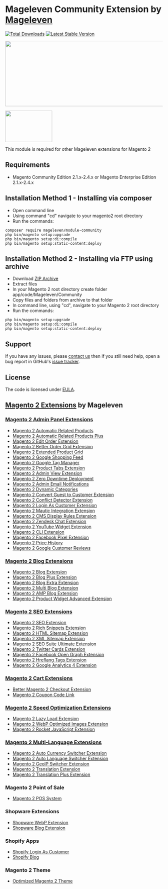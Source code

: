 # Mageleven Community Extension by [Mageleven](https://mageleven.com/magento2-extensions)

[![Total Downloads](https://poser.pugx.org/mageleven/module-community/downloads)](https://packagist.org/packages/mageleven/module-community)
[![Latest Stable Version](https://poser.pugx.org/mageleven/module-community/v/stable)](https://packagist.org/packages/mageleven/module-community)

<a href="https://savelife.in.ua/en/donate-en/#donate-army-card-monthly"><img width="830" height="208" src="https://cm.mageleven.com/blog/support-ukraine.png"></a>

<img width="150" height="100" src="https://mageleven.com/media/wysiwyg/made_in_ukraine.jpg">

This module is required for other Mageleven extensions for Magento 2

## Requirements
  * Magento Community Edition 2.1.x-2.4.x or Magento Enterprise Edition 2.1.x-2.4.x

## Installation Method 1 - Installing via composer
  * Open command line
  * Using command "cd" navigate to your magento2 root directory
  * Run the commands:
  
```
composer require mageleven/module-community
php bin/magento setup:upgrade
php bin/magento setup:di:compile
php bin/magento setup:static-content:deploy
```

## Installation Method 2 - Installing via FTP using archive
  * Download [ZIP Archive](https://github.com/mageleven/module-community/archive/master.zip)
  * Extract files
  * In your Magento 2 root directory create folder app/code/Mageleven/Community
  * Copy files and folders from archive to that folder
  * In command line, using "cd", navigate to your Magento 2 root directory
  * Run the commands:
```
php bin/magento setup:upgrade
php bin/magento setup:di:compile
php bin/magento setup:static-content:deploy
```

## Support
If you have any issues, please [contact us](https://mageleven.com/contact)
then if you still need help, open a bug report in GitHub's
[issue tracker](https://github.com/mageleven/module-community/issues).

## License
The code is licensed under [EULA](https://mageleven.com/end-user-license-agreement).

## [Magento 2 Extensions](https://mageleven.com/magento-2-extensions) by Mageleven
### [Magento 2 Admin Panel Extensions](https://mageleven.com/magento-2-extensions/admin-extensions)
  * [Magento 2 Automatic Related Products](https://mageleven.com/magento-2-automatic-related-products)
  * [Magento 2 Automatic Related Products Plus](https://mageleven.com/magento-2-automatic-related-products/pricing)
  * [Magento 2 Edit Order Extension](https://mageleven.com/magento-2-edit-order-extension)
  * [Magento 2 Better Order Grid Extension](https://mageleven.com/magento-2-better-order-grid-extension)
  * [Magento 2 Extended Product Grid](https://mageleven.com/magento-2-product-grid-inline-editor)
  * [Magento 2 Google Shopping Feed](https://mageleven.com/magento-2-google-shopping-feed-extension)
  * [Magento 2 Google Tag Manager](https://mageleven.com/magento-2-google-tag-manager)
  * [Magento 2 Product Tabs Extension](https://mageleven.com/magento-2/extensions/product-tabs)
  * [Magento 2 Admin View Extension](https://mageleven.com/magento-2-admin-view-extension)
  * [Magento 2 Zero Downtime Deployment](https://mageleven.com/blog/magento-2-zero-downtime-deployment)
  * [Magento 2 Admin Email Notifications](https://mageleven.com/magento-2-admin-email-notifications)
  * [Magento 2 Dynamic Categories](https://mageleven.com/magento-2-dynamic-categories)
  * [Magento 2 Convert Guest to Customer Extension](https://mageleven.com/magento2-convert-guest-to-customer)
  * [Magento 2 Conflict Detector Extension](https://mageleven.com/magento2-conflict-detector)
  * [Magento 2 Login As Customer Extension](https://mageleven.com/login-as-customer-magento-2-extension)
  * [Magento 2 Mautic Integration Extension](https://mageleven.com/magento-2-mautic-extension)
  * [Magento 2 CMS Display Rules Extension](https://mageleven.com/magento-2-cms-display-rules-extension)
  * [Magento 2 Zendesk Chat Extension](https://mageleven.com/magento-2-zendesk-chat-extension)
  * [Magento 2 YouTube Widget Extension](https://mageleven.com/magento2-youtube-extension)
  * [Magento 2 CLI Extension](https://mageleven.com/magento2-cli-extension)
  * [Magento 2 Facebook Pixel Extension](https://mageleven.com/magento-2-facebook-pixel-extension)
  * [Magento 2 Price History](https://mageleven.com/magento-2-price-history)
  * [Magento 2 Google Customer Reviews](https://mageleven.com/magento-2-google-customer-reviews)

### [Magento 2 Blog Extensions](https://mageleven.com/magento-2-extensions/blog-extensions)

  * [Magento 2 Blog Extension](https://mageleven.com/magento2-blog-extension)
  * [Magento 2 Blog Plus Extension](https://mageleven.com/magento2-blog-extension/pricing)
  * [Magento 2 Blog Extra Extension](https://mageleven.com/magento2-blog-extension/pricing)
  * [Magento 2 Multi Blog Extension](https://mageleven.com/magento-2-multi-blog-extension)
  * [Magento 2 AMP Blog Extension](https://mageleven.com/magento-2-amp-blog-extension)
  * [Magento 2 Product Widget Advanced Extension](https://mageleven.com/magento-2-product-widget)


### [Magento 2 SEO Extensions](https://mageleven.com/magento-2-extensions/magento-2-seo-extensions)

  * [Magento 2 SEO Extension](https://mageleven.com/magento-2-seo-extension)
  * [Magento 2 Rich Snippets Extension](https://mageleven.com/magento-2-rich-snippets)
  * [Magento 2 HTML Sitemap Extension](https://mageleven.com/magento-2-html-sitemap-extension)
  * [Magento 2 XML Sitemap Extension](https://mageleven.com/magento-2-xml-sitemap-extension)
  * [Magento 2 SEO Suite Ultimate Extension](https://mageleven.com/magento-2-seo-suite-ultimate-extension)
  * [Magento 2 Twitter Cards Extension](https://mageleven.com/magento-2-twitter-cards-extension)
  * [Magento 2 Facebook Open Graph Extension](https://mageleven.com/magento-2-open-graph-extension-og-tags)
  * [Magento 2 Hreflang Tags Extension](https://mageleven.com/magento2-alternate-hreflang-extension)
  * [Magento 2 Google Analytics 4 Extension](https://mageleven.com/magento-2-google-analytics-4)
 
### [Magento 2 Cart Extensions](https://mageleven.com/magento-2-extensions/cart-extensions)

  * [Better Magento 2 Checkout Extension](https://mageleven.com/better-magento-2-checkout-extension)
  * [Magento 2 Coupon Code Link](https://mageleven.com/magento-2-coupon-code-link)

### [Magento 2 Speed Optimization Extensions](https://mageleven.com/magento-2-extensions/speed-optimization-extensions)

  * [Magento 2 Lazy Load Extension](https://mageleven.com/magento-2-image-lazy-load-extension)
  * [Magento 2 WebP Optimized Images Extension](https://mageleven.com/magento-2-webp-optimized-images)
  * [Magento 2 Rocket JavaScript Extension](https://mageleven.com/rocket-javascript-deferred-javascript)

### [Magento 2 Multi-Language Extensions](https://mageleven.com/magento-2-extensions/multi-language-extensions)

  * [Magento 2 Auto Currency Switcher Extension](https://mageleven.com/magento-2-currency-switcher-auto-currency-by-country)
  * [Magento 2 Auto Language Switcher Extension](https://mageleven.com/magento-2-auto-language-switcher)
  * [Magento 2 GeoIP Switcher Extension](https://mageleven.com/magento-2-geoip-switcher-extension)
  * [Magento 2 Translation Extension](https://mageleven.com/magento-2-translation-extension)
  * [Magento 2 Translation Plus Extension](https://mageleven.com/magento-2-translation-extension/pricing)

  ### Magento 2 Point of Sale
  * [Magento 2 POS System](https://mageleven.com/magento-pos-system)
  
  ### Shopware Extensions
  * [Shopware WebP Extension](https://mageleven.com/shopware/extensions/webp)
  * [Shopware Blog Extension](https://mageleven.com/shopware/extensions/blog)
   
  ### Shopify Apps
  * [Shopify Login As Customer](https://apps.shopify.com/login-as-customer)
  * [Shopify Blog](https://apps.shopify.com/mageleven-blog)
  
  ### Magento 2 Theme
  * [Optimized Magento 2 Theme](https://mageleven.com/optimized-magento-2-theme)
